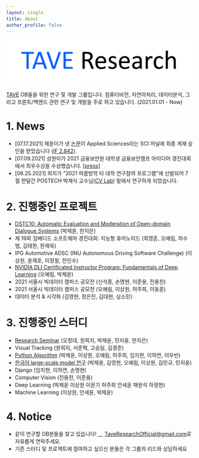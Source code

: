 ```yaml
---
layout: single
title: About
author_profile: false
---
```


![logo](./imgs/logo.png)

[TAVE](https://tavewave.github.io/) OB들을 위한 연구 및 개발 그룹입니다. 컴퓨터비전, 자연어처리, 데이터분석, 그리고 프론트/백엔드 관련 연구 및 개발을 주로 하고 있습니다. (2021.01.01 - Now)

# 1. News

- [07.17.2021] 제윤이가 낸 [논문](https://jeiyoon.github.io/data/vrb.pdf)이 Applied Sciences라는 SCI 저널에 최종 게재 승인을 받았습니다 ([IF 2.842](https://academic-accelerator.com/Impact-Factor-IF/kr/Applied-Sciences)).
- [07.09.2021] 상원이가 2021 금융보안원 대학생 금융보안캠프 아이디어 경진대회에서 최우수상을 수상했습니다. [[press]](http://www.bikorea.net/news/articleView.html?idxno=31158)
- [06.25.2021] 희지가 "2021 여름방학 타 대학 연구참여 프로그램"에 선발되어 7월 한달간 POSTECH 박재식 교수님([CV Lab](http://cvlab.postech.ac.kr/lab/)) 밑에서 연구하게 되었습니다.

# 2. 진행중인 프로젝트

- [DSTC10: Automatic Evaluation and Moderation of Open-domain Dialogue Systems](https://github.com/Jeiyoon/dstc10) (박제윤, 한지은)
- 제 19회 임베디드 소프트웨어 경진대회: 지능형 휴머노이드 (최영훈, 오예림, 하수범, 김태원, 한재욱)
- IPG Automotive ADSC (INU Autonomous Driving Software Challenge) (이상원, 윤재호, 이정철, 전인수)
- [NVIDIA DLI Certificated Instructor Program: Fundamentals of Deep Learning](https://www.nvidia.com/en-us/) (오예림, 박제윤)
- 2021 서울시 빅데이터 캠퍼스 공모전 (신석종, 손명현, 이준용, 전용찬)
- 2021 서울시 빅데이터 캠퍼스 공모전 (오예림, 이상원, 허주희, 이동훈)
- 데이터 분석 & 시각화 (김영현, 정은진, 김대현, 심소민)

# 3. 진행중인 스터디

- [Research Seminar](https://www.notion.so/Research-Seminar-c5cc5ea3cec34e1ea93dba80d6040dad) (오창대, 원희지, 박제윤, 민지웅, 한지은)
- Visual Tracking (원희지, 서준혁, 고승일, 김경준)
- [Python Algorithm](https://github.com/TAVEResearch/TAVE_algorithm_study) (박제윤, 이상원, 오예림, 허주희, 임지현, 이하연, 이우빈)
- [한국어 large-scale model 연구](https://github.com/TAVEResearch/Korean_large-scale_model) (박제윤, 김영현, 오예림, 이상원, 김민규, 민지웅)
- Django (임지현, 이하연, 손명현)
- Computer Vision (전용찬, 이준용)
- Deep Learning (박제윤 이상원 이문기 허주희 안세윤 채원석 하정현)
- Machine Learning (이상원, 안세윤, 박제윤)

# 4. Notice

- 같이 연구할 OB분들을 찾고 있습니다! [　](https://taveresearch.github.io/imgs/nakama.png) [TaveResearchOfficial@gmail.com](mailto:TaveResearchOfficial@gmail.com)로 자유롭게 연락주세요.
- 기존 스터디 및 프로젝트에 참여하고 싶으신 분들은 각 그룹의 리드와 상담하세요
